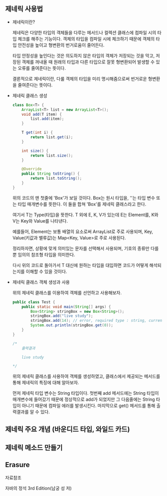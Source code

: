 ## 제네릭 사용법

- 제네릭이란?

  제네릭은 다양한 타입의 객체들을 다루는 메서드나 컬렉션 클래스에 컴파일 시의 타입 체크를 해주는 기능이다. 객체의 타입을 컴파일 시에 체크하기 때문에 객체의 타입 안전성을 높이고 형변환의 번거로움이 줄어든다.

  타입 안정성을 높인다는 것은 의도하지 않은 타입의 객체가 저장되는 것을 막고, 저장된 객체를 꺼내올 때 원래의 타입과 다른 타입으로 잘못 형변환되어 발생할 수 있는 오류를 줄여준다는 뜻이다.

  결론적으로 제네릭이란, 다룰 객체의 타입을 미리 명시해줌으로써 번거로운 형변환을 줄여준다는 뜻이다.

- 제네릭 클래스 생성

    ```java
    class Box<T> {
        ArrayList<T> list = new ArrayList<T>();
        void add(T item) {
            list.add(item);
        }

        T get(int i) {
            return list.get(i);
        }

        int size() {
            return list.size();
        }

        @Override
        public String toString() {
            return list.toString();
        }
    }
    ```

  위의 코드의 맨 첫줄에 'Box<T>'가 보일 것이다. Box는 원시 타입을, '<T>'는 타입 변수 또는 타입 매개변수를 뜻한다. 이 둘을 합쳐 'Box<T>'를 제네릭 클래스라고 한다.

  여기서 T는 Type(타입)을 뜻한다. T 외에 E, K, V가 있는데 E는 Element를, K와 V는 Key와 Value를 나타낸다.

  예를들어, Element는 보통 배열의 요소로써 ArrayList<E>로 주로 사용되며, Key, Value(키값과 밸류값)는 Map<Key, Value>로 주로 사용된다.

  정리하자면, 상황에 맞게 의미있는 문자를 선택해서 사용되며, 기호의 종류만 다를 뿐 임의의 참조형 타입을 의미한다.

  다시 위의 코드로 돌아가서 T 대신에 원하는 타입을 대입하면 코드가 어떻게 해석되는지를 이해할 수 있을 것이다.

- 제네릭 클래스 객체 생성과 사용

  위의 제네릭 클래스를 이용하여 객체를 선언하고 사용해보자.

    ```java
    public class Test {
        public static void main(String[] args) {
            Box<String> stringBox = new Box<String>();
            stringBox.add("live study");
            stringBox.add(14); // error, required type : string, current type : int
            System.out.println(stringBox.get(0));
        }
    }

    /*
    	출력결과

    	live study

    */
    ```

  위의 제네릭 클래스를 사용하여 객체를 생성하였고, 클래스에서 제공되는 메서드를 통해 제네릭의 특징에 대해 알아보자.

  먼저 제네릭 타입 변수는 String 타입이다. 첫번째 add 메서드에는 String 타입이 매개변수에 들어갔기 때문에 정상적으로 add가 되었지만 그 다음줄에는 String 타입이 아니기 때문에 컴파일 에러를 발생시킨다. 마지막으로 get() 메서드를 통해 출력결과를 알 수 있다.

## 제네릭 주요 개념 (바운디드 타입, 와일드 카드)

## 제네릭 메소드 만들기

## Erasure

자료참조

자바의 정석 3rd Edition(남궁 성 저)